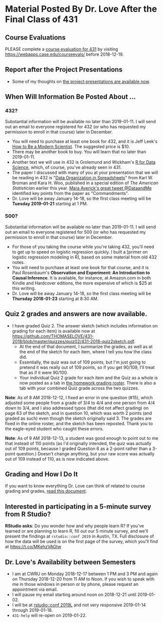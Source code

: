 # Material Posted By Dr. Love After the Final Class of 431

## Course Evaluations

PLEASE complete a [course evaluation for 431](https://webapps.case.edu/courseevals/) by visiting https://webapps.case.edu/courseevals/ before 2018-12-19.

## Report after the Project Presentations

- Some of my thoughts on [the project presentations are available now](https://github.com/THOMASELOVE/431-2018/blob/master/slides/postclass/presentation-thoughts.md).

## When Will Information Be Posted About ...

### 432?

Substantial information will be available no later than 2019-01-11. I will send out an email to everyone registered for 432 (or who has requested my permission to enroll in that course) later in December.

- You will need to purchase at least one book for 432, and it is Jeff Leek's [How to Be a Modern Scientist](https://leanpub.com/modernscientist). The suggested price is $10.
- There may be another book to buy. You will learn that no later than 2019-01-11.
- Another text we will use in 432 is Grolemund and Wickham's [R for Data Science](https://r4ds.had.co.nz/), which, of course, you've already seen in 431.
- The paper I discussed with many of you at your presentation that we will be reading in 432 is "[Data Organization in Spreadsheets](https://doi.org/10.1080/00031305.2017.1375989)" from Karl W. Broman and Kara H. Woo, published in a special edition of *The American Statistician* earlier this year. [Mara Averick's great tweet @DataandMe](https://twitter.com/dataandme/status/1071172388027539464) identified key points from the paper as "Commandments".
- Dr. Love will be away January 14-18, so the first class meeting will be **Tuesday 2019-01-21** starting at 1 PM.

### 500?

Substantial information will be available no later than 2019-01-11. I will send out an email to everyone registered for 500 (or who has requested my permission to enroll in that course) later in December.

- For those of you taking the course while you're taking 432, you'll need to get up to speed on logistic regression quickly. I built a [primer on logistic regression modeling in R], based on some material from old 432 notes.
- You will need to purchase at least one book for that course, and it is Paul Rosenbaum's **Observation and Experiment: An Introduction to Causal Inference**. It is available, for instance, at Amazon.com in both Kindle and Hardcover editions, the more expensive of which is $25 at this writing. 
- Dr. Love will be away January 14-18, so the first class meeting will be **Thursday 2018-01-23** starting at 8:30 AM.

## Quiz 2 grades and answers are now available.

- I have graded Quiz 2. The answer sketch (which includes information on grading for each item) is available now at https://github.com/THOMASELOVE/431-2018/blob/master/quizzes/quiz02/431-2018-quiz2sketch.pdf. 
  - At the end of that document, I summarize the grades, as well as at the end of the sketch for each item, where I tell you how the class did. 
  - Essentially, the quiz was out of 109 points, but I'm just going to pretend it was really out of 109 points, so if you get 90/109, I'll treat that as if it were 90/100. 
  - Your individual Quiz 2 grade for each item and the Quiz as a whole is now posted as a tab in [the homework grading roster](http://bit.ly/431-2018-hw-grades). There is also a tab with your combined Quiz grade across the two quizzes.

**Note**: As of 8 AM 2018-12-12, I fixed an error in one question (#15), which adjusted some people from a grade of 3/4 to 4/4 and one person from 4/4 down to 3/4, and I also addressed typos (that did not affect grading) on page 63 of the sketch, and in question 10, which was worth 2 points (and graded as such) even though the sketch originally said 3. The grades are fixed in the online roster, and the sketch has been reposted. Thank you to the eagle-eyed student who caught these errors.

**Note**: As of 9 AM 2018-12-13, a student was good enough to point out to me that instead of 110 points (as I'd originally intended, the quiz was actually out of 109 points, because I graded Question 6 as a 2-point rather than a 3-point question.) Doesn't change anything, but your raw score was actually out of 109 instead of 110, as is now indicated above.

## Grading and How I Do It

If you want to know everything Dr. Love can think of related to course grading and grades, [read this document](https://github.com/THOMASELOVE/431-2018/blob/master/slides/postclass/grades.md).

## Interested in participating in a 5-minute survey from R Studio?

**RStudio asks**: Do you wonder how and why people learn R? If you've learned or are planning to learn R, fill out our 5 minute survey, and we'll present the findings at `rstudio::conf 2019` in Austin, TX. Full disclosure of how the data will be used is on the first page of the survey, which you'll find at https://t.co/MKehzVAGtw

## Dr. Love's Availability between Semesters

- I am at CWRU on Monday 2018-12-17 between 1 PM and 3 PM and again on Thursday 2018-12-20 from 11 AM to Noon. If you wish to speak with me in those windows in person or by phone, please request an appointment via email. 
- I will pause my email starting around noon on 2018-12-21 until 2019-01-02.
- I will be at [rstudio::conf 2019L](https://www.rstudio.com/conference/) and not very responsive 2019-01-14 through 2019-01-18.
- `431-help` will re-open on 2019-01-22.
